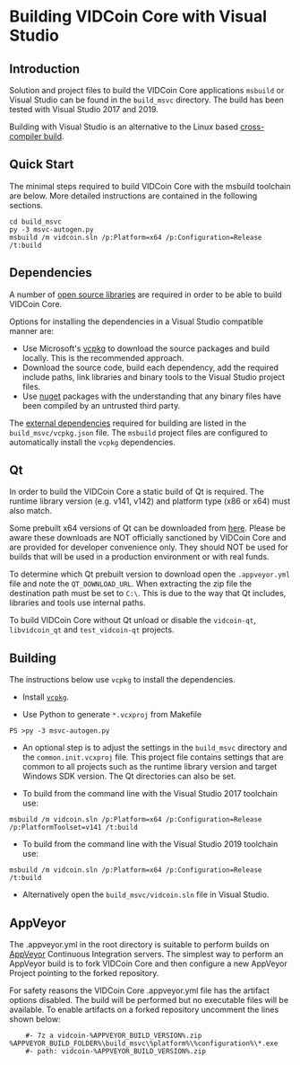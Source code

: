 Building VIDCoin Core with Visual Studio
========================================

Introduction
---------------------
Solution and project files to build the VIDCoin Core applications `msbuild` or Visual Studio can be found in the `build_msvc` directory. The build has been tested with Visual Studio 2017 and 2019.

Building with Visual Studio is an alternative to the Linux based [cross-compiler build](https://github.com/vidcoin/vidcoin/blob/master/doc/build-windows.md).

Quick Start
---------------------
The minimal steps required to build VIDCoin Core with the msbuild toolchain are below. More detailed instructions are contained in the following sections.

```
cd build_msvc
py -3 msvc-autogen.py
msbuild /m vidcoin.sln /p:Platform=x64 /p:Configuration=Release /t:build
```

Dependencies
---------------------
A number of [open source libraries](https://github.com/vidcoin/vidcoin/blob/master/doc/dependencies.md) are required in order to be able to build VIDCoin Core.

Options for installing the dependencies in a Visual Studio compatible manner are:

- Use Microsoft's [vcpkg](https://docs.microsoft.com/en-us/cpp/vcpkg) to download the source packages and build locally. This is the recommended approach.
- Download the source code, build each dependency, add the required include paths, link libraries and binary tools to the Visual Studio project files.
- Use [nuget](https://www.nuget.org/) packages with the understanding that any binary files have been compiled by an untrusted third party.

The [external dependencies](https://github.com/vidcoin/vidcoin/blob/master/doc/dependencies.md) required for building are listed in the `build_msvc/vcpkg.json` file. The `msbuild` project files are configured to automatically install the `vcpkg` dependencies.

Qt
---------------------
In order to build the VIDCoin Core a static build of Qt is required. The runtime library version (e.g. v141, v142) and platform type (x86 or x64) must also match.

Some prebuilt x64 versions of Qt can be downloaded from [here](https://github.com/sipsorcery/qt_win_binary/releases). Please be aware these downloads are NOT officially sanctioned by VIDCoin Core and are provided for developer convenience only. They should NOT be used for builds that will be used in a production environment or with real funds.

To determine which Qt prebuilt version to download open the `.appveyor.yml` file and note the `QT_DOWNLOAD_URL`. When extracting the zip file the destination path must be set to `C:\`. This is due to the way that Qt includes, libraries and tools use internal paths.

To build VIDCoin Core without Qt unload or disable the `vidcoin-qt`, `libvidcoin_qt` and `test_vidcoin-qt` projects.

Building
---------------------
The instructions below use `vcpkg` to install the dependencies.

- Install [`vcpkg`](https://github.com/Microsoft/vcpkg).

- Use Python to generate `*.vcxproj` from Makefile

```
PS >py -3 msvc-autogen.py
```

- An optional step is to adjust the settings in the `build_msvc` directory and the `common.init.vcxproj` file. This project file contains settings that are common to all projects such as the runtime library version and target Windows SDK version. The Qt directories can also be set.

- To build from the command line with the Visual Studio 2017 toolchain use:

```
msbuild /m vidcoin.sln /p:Platform=x64 /p:Configuration=Release /p:PlatformToolset=v141 /t:build
```

- To build from the command line with the Visual Studio 2019 toolchain use:

```
msbuild /m vidcoin.sln /p:Platform=x64 /p:Configuration=Release /t:build
```

- Alternatively open the `build_msvc/vidcoin.sln` file in Visual Studio.

AppVeyor
---------------------
The .appveyor.yml in the root directory is suitable to perform builds on [AppVeyor](https://www.appveyor.com/) Continuous Integration servers. The simplest way to perform an AppVeyor build is to fork VIDCoin Core and then configure a new AppVeyor Project pointing to the forked repository.

For safety reasons the VIDCoin Core .appveyor.yml file has the artifact options disabled. The build will be performed but no executable files will be available. To enable artifacts on a forked repository uncomment the lines shown below:

```
    #- 7z a vidcoin-%APPVEYOR_BUILD_VERSION%.zip %APPVEYOR_BUILD_FOLDER%\build_msvc\%platform%\%configuration%\*.exe
    #- path: vidcoin-%APPVEYOR_BUILD_VERSION%.zip
```
